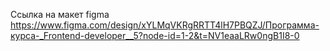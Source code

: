 Ссылка на макет figma
https://www.figma.com/design/xYLMqVKRgRRTT4lH7PBQZJ/Программа-курса-_Frontend-developer__5?node-id=1-2&t=NV1eaaLRw0ngB1I8-0
